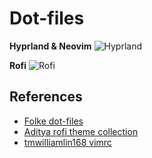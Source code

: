 # Dot-files

**Hyprland & Neovim**
![Hyprland](https://github.com/user-attachments/assets/ba562c44-eadc-4199-a1e2-01e459311dba)

**Rofi**
![Rofi](https://github.com/user-attachments/assets/fd565c32-5613-4c4c-8c19-8ee5027d539d)

## References

- [Folke dot-files](https://github.com/folke/dot)
- [Aditya rofi theme collection](https://github.com/adi1090x/rofi)
- [tmwilliamlin168 vimrc](https://github.com/tmwilliamlin168/CP-YouTube/blob/master/.vimrc)
